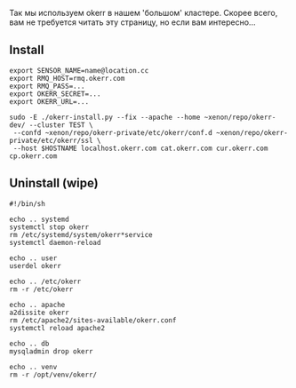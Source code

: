 Так мы используем okerr  в нашем 'большом' кластере. Скорее всего, вам не требуется читать эту страницу, но если вам интересно...

## Install
~~~shell
export SENSOR_NAME=name@location.cc
export RMQ_HOST=rmq.okerr.com
export RMQ_PASS=...
export OKERR_SECRET=...
export OKERR_URL=...

sudo -E ./okerr-install.py --fix --apache --home ~xenon/repo/okerr-dev/ --cluster TEST \
 --confd ~xenon/repo/okerr-private/etc/okerr/conf.d ~xenon/repo/okerr-private/etc/okerr/ssl \
 --host $HOSTNAME localhost.okerr.com cat.okerr.com cur.okerr.com cp.okerr.com

~~~

## Uninstall (wipe)
~~~shell
#!/bin/sh

echo .. systemd 
systemctl stop okerr
rm /etc/systemd/system/okerr*service
systemctl daemon-reload

echo .. user
userdel okerr

echo .. /etc/okerr
rm -r /etc/okerr

echo .. apache
a2dissite okerr
rm /etc/apache2/sites-available/okerr.conf
systemctl reload apache2

echo .. db
mysqladmin drop okerr

echo .. venv
rm -r /opt/venv/okerr/

~~~